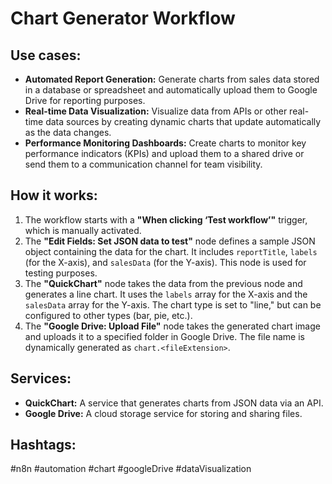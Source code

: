 # Chart Generator Workflow

## Use cases:

- **Automated Report Generation:** Generate charts from sales data stored in a database or spreadsheet and automatically upload them to Google Drive for reporting purposes.
- **Real-time Data Visualization:** Visualize data from APIs or other real-time data sources by creating dynamic charts that update automatically as the data changes.
- **Performance Monitoring Dashboards:** Create charts to monitor key performance indicators (KPIs) and upload them to a shared drive or send them to a communication channel for team visibility.

## How it works:

1.  The workflow starts with a **"When clicking ‘Test workflow’"** trigger, which is manually activated.
2.  The **"Edit Fields: Set JSON data to test"** node defines a sample JSON object containing the data for the chart. It includes `reportTitle`, `labels` (for the X-axis), and `salesData` (for the Y-axis). This node is used for testing purposes.
3.  The **"QuickChart"** node takes the data from the previous node and generates a line chart. It uses the `labels` array for the X-axis and the `salesData` array for the Y-axis. The chart type is set to "line," but can be configured to other types (bar, pie, etc.).
4.  The **"Google Drive: Upload File"** node takes the generated chart image and uploads it to a specified folder in Google Drive.  The file name is dynamically generated as `chart.<fileExtension>`.

## Services:

-   **QuickChart:** A service that generates charts from JSON data via an API.
-   **Google Drive:** A cloud storage service for storing and sharing files.

## Hashtags:

#n8n #automation #chart #googleDrive #dataVisualization
